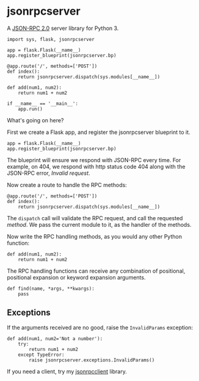 jsonrpcserver
=============

A [JSON-RPC 2.0](http://www.jsonrpc.org/) server library for Python 3.

    import sys, flask, jsonrpcserver

    app = flask.Flask(__name__)
    app.register_blueprint(jsonrpcserver.bp)

    @app.route('/', methods=['POST'])
    def index():
        return jsonrpcserver.dispatch(sys.modules[__name__])

    def add(num1, num2):
        return num1 + num2

    if __name__ == '__main__':
        app.run()

What's going on here?

First we create a Flask app, and register the jsonrpcserver blueprint to it.

    app = flask.Flask(__name__)
    app.register_blueprint(jsonrpcserver.bp)

The blueprint will ensure we respond with JSON-RPC every time. For example, on
404, we respond with http status code 404 along with the JSON-RPC error,
*Invalid request*.

Now create a route to handle the RPC methods:

    @app.route('/', methods=['POST'])
    def index():
        return jsonrpcserver.dispatch(sys.modules[__name__])

The ``dispatch`` call will validate the RPC request, and call the requested
*method*. We pass the current module to it, as the handler of the methods.

Now write the RPC handling methods, as you would any other Python function:

    def add(num1, num2):
        return num1 + num2

The RPC handling functions can receive any combination of positional, positional
expansion or keyword expansion arguments.

    def find(name, *args, **kwargs):
        pass

Exceptions
----------

If the arguments received are no good, raise the ``InvalidParams`` exception:

    def add(num1, num2='Not a number'):
        try:
            return num1 + num2
        except TypeError:
            raise jsonrpcserver.exceptions.InvalidParams()

If you need a client, try my
[jsonrpcclient](https://bitbucket.org/beau-barker/jsonrpcclient) library.
